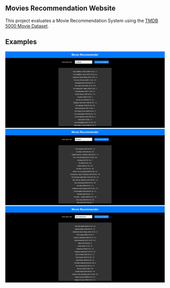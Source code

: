 <h2>Movies Recommendation Website</h2>
<p>This project evaluates a Movie Recommendation System using the <a href="https://www.kaggle.com/datasets/tmdb/tmdb-movie-metadata">TMDB 5000 Movie Dataset</a>.</p>

<h2>Examples</h2>
<img src="Examples/Movie Recommender1.png" alt="Example 1">
<img src="Examples/Movie Recommender2.png" alt="Example 2">
<img src="Examples/Movie Recommender3.png" alt="Example 3">


